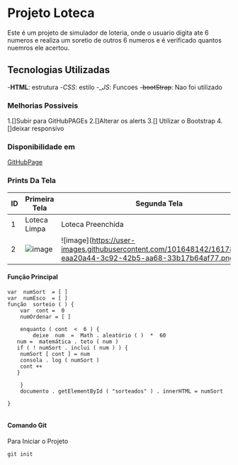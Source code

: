 # Projeto Loteca 
Este é um projeto de simulador de loteria, onde o usuario digita ate 6 numeros 
e realiza um soretio de outros 6 numeros e é verificado quantos nuemros ele acertou.
## Tecnologias Utilizadas 
-**HTML**: estrutura 
-_CSS_: estilo
-_*_JS_*: Funcoes 
-~~bootStrap~~: Nao foi utilizado
### Melhorias Possiveis
1.[]Subir para GitHubPAGEs
2.[]Alterar os alerts
3.[] Utilizar o Bootstrap
4.[]deixar responsivo
### Disponibilidade em 
[GitHubPage]( https://guilhermecalonga.github.io/loteca_GUI/)

### Prints Da Tela 
|  ID |   Primeira Tela | Segunda Tela | 
|-----|-----------------|--------------|
| 1 | Loteca Limpa | Loteca Preenchida |
| 2 | ![image](https://user-images.githubusercontent.com/101648142/161781625-eb0946e6-3bba-44cf-9d18-2958c3e08362.png) | ![image](https://user-images.githubusercontent.com/101648142/161782562-eaa20a44-3c92-42b5-aa68-33b17b64af77.png|

#### Função Principal
```js:
var  numSort  = [ ] 
var  numEsco  = [ ]
função  sorteio ( ) {
    var  cont =  0
    numOrdenar = [ ]
    
    enquanto ( cont  <  6 ) {
        deixe  num  =  Math . aleatório ( )  *  60
   num =  matemática . teto ( num )
   if ( ! numSort . inclui ( num ) ) {
    numSort [ cont ] = num
    consola . log ( numSort )
    cont ++
   }
  
    }
    documento . getElementById ( "sorteados" ) . innerHTML = numSort
   
}
 

```
#### Comando Git
Para Iniciar o Projeto
```bash:
git init 

```
